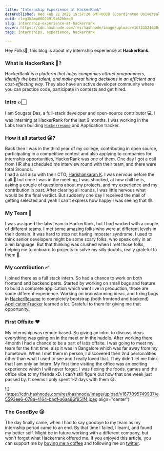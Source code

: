 ```yaml
---
title: "Internship Experience at HackerRank"
datePublished: Wed Feb 22 2023 19:57:20 GMT+0000 (Coordinated Universal Time)
cuid: cleg3k8mu000209l9a62hheq0
slug: internship-experience-at-hackerrank
cover: https://cdn.hashnode.com/res/hashnode/image/upload/v1672352163843/2045ca00-0189-42e6-a51a-23d4072370a8.jpeg
tags: internships, experience, hackerrank

---
```


Hey Folks👋, this blog is about my internship experience at **HackerRank**.

### What is HackerRank 🤩?

HackerRank *is a platform that helps companies attract programmers, identify the best talent, and make great hiring decisions in an efficient and cost-effecting way.* They also have an active developer community where you can practice code, participate in contests and get hired.

### Intro 👉🏻

I am Sougata Das, a full-stack developer and open-source contributor 💻️. I was interning at HackerRank for the last 9 months. I was working in the Labs team building [`Hackerresume`](https://www.hackerrank.com/resume) and Application tracker.

### How it all started 😀?

Back then I was in the third year of my college, contributing in open source, participating in a competitive contest and also applying to companies for internship opportunities, HackerRank was one of them. One day I got a call from HR she scheduled me interview round with their team, and there were total 3rounds.  
I had a call also with their CTO, [Harishankaran K](https://yourstory.com/people/harishankaran-k?origin=awards). I was nervous before the call 🙂 but once I was in the meeting, I was shocked, at how chill he is, asking a couple of questions about my projects, and my experience and my contribution in past. After clearing all rounds, I was little nervous what would be the final verdict. But suddenly one day I received the mail of getting selected and yeah I can't express how happy I was seeing that 😄.

### My Team 💚

I was assigned the labs team in HackerRank, but I had worked with a couple of different teams. I met some amazing folks who were at different levels in their domain. It was hard to stop not having imposter syndrome. I used to think senior developers might be some scary folks, who speak only in an alien language. But that thinking was crushed when I met those folks, helping me to onboard to projects to solve my silly doubts, really grateful to them 🫡.

### My contribution ✅

I joined there as a full stack intern. So had a chance to work on both frontend and backend parts. Started by working on small bugs and feature to build a complete application which went live in production, those are some different experience. Working on brainstorming ideas, and fixing bugs in [HackerResume](https://www.hackerrank.com/resume) to completely bootstrap (both frontend and backend) [ApplicationTracker](https://www.hackerrank.com/tracker) learned a lot. Grateful to them for giving me that opportunity.

### First Offsite ❤️

My internship was remote based. So giving an intro, to discuss ideas everything was going on in the meet or in the huddle. After working there 4month I had a chance to be a part of labs offsite. I was going to meet my team for the first time, also it was in Bangalore which was far away from my hometown. When I met them in person, I discovered their 2nd personalities other than what I used to see and I really loved that. They didn't let me think that I am only an Intern. My first time visiting the office was an exciting experience which I will never forget. I was flexing the foods, games and the office vibe to my friends xD. I can't still figure out how that one week just passed by. It seems I only spent 1-2 days with them 😪.

![](https://cdn.hashnode.com/res/hashnode/image/upload/v1677095749937/e5593ee6-678a-4164-badf-a6aa86f951f4.jpeg align="center")

### The GoodBye 😢

The day finally came, when I had to say goodbye to my team as my internship period came to an end. By that time I failed, I learnt, and found my better self. Might be in future working with a different company, but won't forget what Hackerrank offered me. If you enjoyed this article, you can support me by [buying me a coffee](https://www.buymeacoffee.com/rijusougata13) and following me on [twitter](https://twitter.com/rijusougata13).